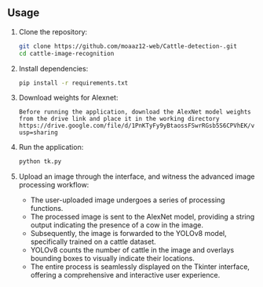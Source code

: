 ## Usage

1. Clone the repository:

    ```bash
    git clone https://github.com/moaaz12-web/Cattle-detection-.git
    cd cattle-image-recognition
    ```

2. Install dependencies:

    ```bash
    pip install -r requirements.txt
    ```

3. Download weights for Alexnet:

    ```
    Before running the application, download the AlexNet model weights from the drive link and place it in the working directory
    https://drive.google.com/file/d/1PnKTyFy9yBtaossFSwrRGsb5S6CPVhEK/view?usp=sharing
    ```

4. Run the application:

    ```bash
    python tk.py
    ```

5. Upload an image through the interface, and witness the advanced image processing workflow:
   - The user-uploaded image undergoes a series of processing functions.
   - The processed image is sent to the AlexNet model, providing a string output indicating the presence of a cow in the image.
   - Subsequently, the image is forwarded to the YOLOv8 model, specifically trained on a cattle dataset.
   - YOLOv8 counts the number of cattle in the image and overlays bounding boxes to visually indicate their locations.
   - The entire process is seamlessly displayed on the Tkinter interface, offering a comprehensive and interactive user experience.

